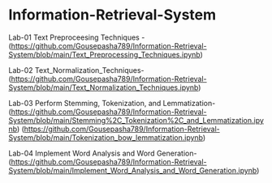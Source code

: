 # Information-Retrieval-System

Lab-01
Text Preproceesing Techniques - (https://github.com/Gousepasha789/Information-Retrieval-System/blob/main/Text_Preprocessing_Techniques.ipynb)

Lab-02
Text_Normalization_Techniques- (https://github.com/Gousepasha789/Information-Retrieval-System/blob/main/Text_Normalization_Techniques.ipynb)

Lab-03
Perform Stemming, Tokenization, and Lemmatization- (https://github.com/Gousepasha789/Information-Retrieval-System/blob/main/Stemming%2C_Tokenization%2C_and_Lemmatization.ipynb)
(https://github.com/Gousepasha789/Information-Retrieval-System/blob/main/Tokenization_bow_lemmatization.ipynb)

Lab-04
Implement Word Analysis and Word Generation-(https://github.com/Gousepasha789/Information-Retrieval-System/blob/main/Implement_Word_Analysis_and_Word_Generation.ipynb)
